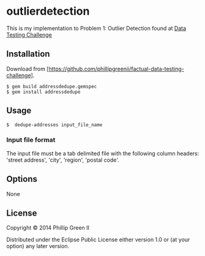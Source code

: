 # outlierdetection

This is my implementation to Problem 1: Outlier Detection found at [Data Testing Challenge](http://devblog.factual.com/data-testing-challenge)

## Installation

Download from [https://github.com/phillipgreenii/factual-data-testing-challenge].

    $ gem build addressdedupe.gemspec 
    $ gem install addressdedupe

## Usage

    $  dedupe-addresses input_file_name

### Input file format

The input file must be a tab delimited file with the following column headers: 'street address', 'city', 'region', 'postal code'.

## Options

None

## License

Copyright © 2014 Phillip Green II

Distributed under the Eclipse Public License either version 1.0 or (at
your option) any later version.
